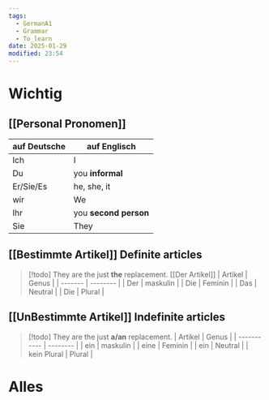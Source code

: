 ```yaml
---
tags:
  - GermanA1
  - Grammar
  - To_learn
date: 2025-01-29
modified: 23:54
---
```

# Wichtig
## [[Personal Pronomen]]

| auf Deutsche | auf Englisch          |
| ------------ | --------------------- |
| Ich          | I                     |
| Du           | you __informal__      |
| Er/Sie/Es    | he, she, it           |
| wir          | We                    |
| Ihr          | you __second person__ |
| Sie          | They                  | 

## [[Bestimmte Artikel]] Definite articles
> [!todo] They are the just **the** replacement. [[Der Artikel]]
| Artikel | Genus    |
| ------- | -------- |
| Der     | maskulin |
| Die     | Feminin  |
| Das     | Neutral  |
| Die     | Plural   |

## [[UnBestimmte Artikel]] Indefinite articles
> [!todo] They are the just **a/an** replacement.
| Artikel     | Genus    |
| ----------- | -------- |
| ein         | maskulin |
| eine        | Feminin  |
| ein         | Neutral  |
| kein Plural | Plural   |
# Alles

